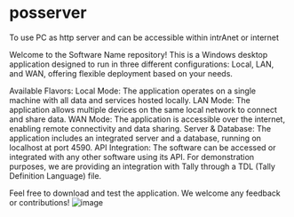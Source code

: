 # posserver
To use PC as http server and can be accessible within intrAnet or internet 


Welcome to the Software Name repository! This is a Windows desktop application designed to run in three different configurations: Local, LAN, and WAN, offering flexible deployment based on your needs.

Available Flavors:
Local Mode: The application operates on a single machine with all data and services hosted locally.
LAN Mode: The application allows multiple devices on the same local network to connect and share data.
WAN Mode: The application is accessible over the internet, enabling remote connectivity and data sharing.
Server & Database:
The application includes an integrated server and a database, running on localhost at port 4590.
API Integration:
The software can be accessed or integrated with any other software using its API. For demonstration purposes, we are providing an integration with Tally through a TDL (Tally Definition Language) file.

Feel free to download and test the application. We welcome any feedback or contributions!
![image](https://github.com/user-attachments/assets/49cf893b-dfed-4e73-b1b8-23aea1574c19)

